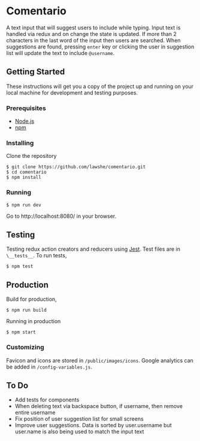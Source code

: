 # Comentario

A text input that will suggest users to include while typing. Input text is handled via redux and on change the state is updated. If more than 2 characters in the last word of the input then users are searched. When suggestions are found, pressing `enter` key or clicking the user in suggestion list will update the text to include `@username`.  

## Getting Started
These instructions will get you a copy of the project up and running on your local machine for development and testing purposes.

### Prerequisites
- [Node.js](https://nodejs.org/en/)
- [npm](https://www.npmjs.com/)

### Installing
Clone the repository
```
$ git clone https://github.com/lawshe/comentario.git
$ cd comentario
$ npm install
```

### Running
```
$ npm run dev
```
Go to http://localhost:8080/ in your browser.

## Testing
Testing redux action creators and reducers using [Jest](https://facebook.github.io/jest/). Test files are in `\__tests__`. To run tests,
```
$ npm test
```

## Production
Build for production,
```
$ npm run build
```
Running in production
```
$ npm start
```

### Customizing
Favicon and icons are stored in `/public/images/icons`. Google analytics can be added in `/config-variables.js`.

## To Do
- Add tests for components
- When deleting text via backspace button, if username, then remove entire username
- Fix position of user suggestion list for small screens
- Improve user suggestions. Data is sorted by user.username but user.name is also being used to match the input text

